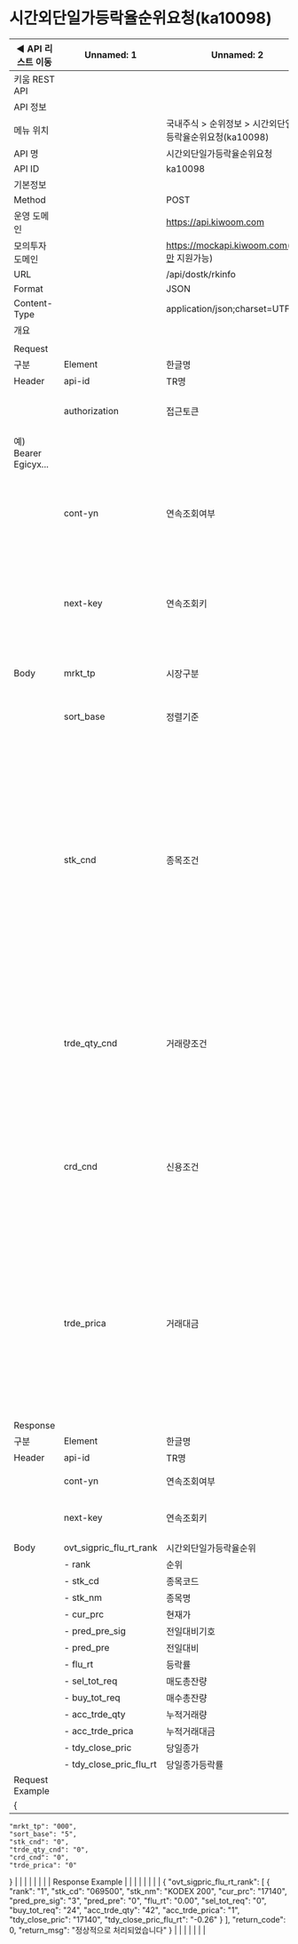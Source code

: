 # 시간외단일가등락율순위요청(ka10098)

| ◀ API 리스트 이동 | Unnamed: 1 | Unnamed: 2 | Unnamed: 3 | Unnamed: 4 | Unnamed: 5 | Unnamed: 6 |
| --- | --- | --- | --- | --- | --- | --- |
| 키움 REST API |  |  |  |  |  |  |
| API 정보 |  |  |  |  |  |  |
| 메뉴 위치 |  | 국내주식 > 순위정보 > 시간외단일가등락율순위요청(ka10098) |  |  |  |  |
| API 명 |  | 시간외단일가등락율순위요청 |  |  |  |  |
| API ID |  | ka10098 |  |  |  |  |
| 기본정보 |  |  |  |  |  |  |
| Method |  | POST |  |  |  |  |
| 운영 도메인 |  | https://api.kiwoom.com |  |  |  |  |
| 모의투자 도메인 |  | https://mockapi.kiwoom.com(KRX만 지원가능) |  |  |  |  |
| URL |  | /api/dostk/rkinfo |  |  |  |  |
| Format |  | JSON |  |  |  |  |
| Content-Type |  | application/json;charset=UTF-8 |  |  |  |  |
| 개요 |  |  |  |  |  |  |
|  |  |  |  |  |  |  |
| Request |  |  |  |  |  |  |
| 구분 | Element | 한글명 | Type | Required | Length | Description |
| Header | api-id | TR명 | String | Y | 10 |  |
|  | authorization | 접근토큰 | String | Y | 1000 | 토큰 지정시 토큰타입("Bearer") 붙혀서 호출 
 예) Bearer Egicyx... |
|  | cont-yn | 연속조회여부 | String | N | 1 | 응답 Header의 연속조회여부값이 Y일 경우 다음데이터 요청시 응답 Header의 cont-yn값 세팅 |
|  | next-key | 연속조회키 | String | N | 50 | 응답 Header의 연속조회여부값이 Y일 경우 다음데이터 요청시 응답 Header의 next-key값 세팅 |
| Body | mrkt_tp | 시장구분 | String | Y | 3 | 000:전체,001:코스피,101:코스닥 |
|  | sort_base | 정렬기준 | String | Y | 1 | 1:상승률, 2:상승폭, 3:하락률, 4:하락폭, 5:보합 |
|  | stk_cnd | 종목조건 | String | Y | 2 | 0:전체조회,1:관리종목제외,2:정리매매종목제외,3:우선주제외,4:관리종목우선주제외,5:증100제외,6:증100만보기,7:증40만보기,8:증30만보기,9:증20만보기,12:증50만보기,13:증60만보기,14:ETF제외,15:스팩제외,16:ETF+ETN제외,17:ETN제외 |
|  | trde_qty_cnd | 거래량조건 | String | Y | 5 | 0:전체조회, 10:백주이상,50:5백주이상,100;천주이상, 500:5천주이상, 1000:만주이상, 5000:5만주이상, 10000:10만주이상 |
|  | crd_cnd | 신용조건 | String | Y | 1 | 0:전체조회, 9:신용융자전체, 1:신용융자A군, 2:신용융자B군, 3:신용융자C군, 4:신용융자D군, 7:신용융자E군, 8:신용대주, 5:신용한도초과제외 |
|  | trde_prica | 거래대금 | String | Y | 5 | 0:전체조회, 5:5백만원이상,10:1천만원이상, 30:3천만원이상, 50:5천만원이상, 100:1억원이상, 300:3억원이상, 500:5억원이상, 1000:10억원이상, 3000:30억원이상, 5000:50억원이상, 10000:100억원이상 |
| Response |  |  |  |  |  |  |
| 구분 | Element | 한글명 | Type | Required | Length | Description |
| Header | api-id | TR명 | String | Y | 10 |  |
|  | cont-yn | 연속조회여부 | String | N | 1 | 다음 데이터가 있을시 Y값 전달 |
|  | next-key | 연속조회키 | String | N | 50 | 다음 데이터가 있을시 다음 키값 전달 |
| Body | ovt_sigpric_flu_rt_rank | 시간외단일가등락율순위 | LIST | N |  |  |
|  | - rank | 순위 | String | N | 20 |  |
|  | - stk_cd | 종목코드 | String | N | 20 |  |
|  | - stk_nm | 종목명 | String | N | 40 |  |
|  | - cur_prc | 현재가 | String | N | 20 |  |
|  | - pred_pre_sig | 전일대비기호 | String | N | 20 |  |
|  | - pred_pre | 전일대비 | String | N | 20 |  |
|  | - flu_rt | 등락률 | String | N | 20 |  |
|  | - sel_tot_req | 매도총잔량 | String | N | 20 |  |
|  | - buy_tot_req | 매수총잔량 | String | N | 20 |  |
|  | - acc_trde_qty | 누적거래량 | String | N | 20 |  |
|  | - acc_trde_prica | 누적거래대금 | String | N | 20 |  |
|  | - tdy_close_pric | 당일종가 | String | N | 20 |  |
|  | - tdy_close_pric_flu_rt | 당일종가등락률 | String | N | 20 |  |
| Request Example |  |  |  |  |  |  |
| {
    "mrkt_tp": "000",
    "sort_base": "5",
    "stk_cnd": "0",
    "trde_qty_cnd": "0",
    "crd_cnd": "0",
    "trde_prica": "0"
} |  |  |  |  |  |  |
| Response Example |  |  |  |  |  |  |
| {
    "ovt_sigpric_flu_rt_rank": [
        {
            "rank": "1",
            "stk_cd": "069500",
            "stk_nm": "KODEX 200",
            "cur_prc": "17140",
            "pred_pre_sig": "3",
            "pred_pre": "0",
            "flu_rt": "0.00",
            "sel_tot_req": "0",
            "buy_tot_req": "24",
            "acc_trde_qty": "42",
            "acc_trde_prica": "1",
            "tdy_close_pric": "17140",
            "tdy_close_pric_flu_rt": "-0.26"
        }
    ],
    "return_code": 0,
    "return_msg": "정상적으로 처리되었습니다"
} |  |  |  |  |  |  |
